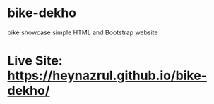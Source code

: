 # bike-dekho
bike showcase simple HTML and Bootstrap website
# Live Site: https://heynazrul.github.io/bike-dekho/
